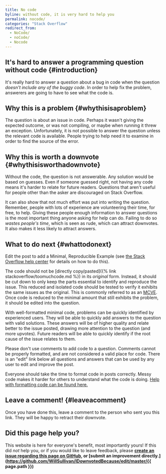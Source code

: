 ```yaml
---
title: No code
byline: without code, it is very hard to help you
permalink: nocode/
categories: "Stack Overflow"
redirect_from:
  - NoCode/
  - noCode/
  - Nocode
---
```

## It's hard to answer a programming question without code {#introduction}
It's really hard to answer a question about a bug in code when the question *doesn't include any of the buggy code*. In order to help fix the problem, answerers are going to have to see what the code is.

## Why this is a problem {#whythisisaproblem}
The question is about an issue in code.  Perhaps it wasn't giving the expected outcome, or was not compiling, or maybe when running it threw an exception.  Unfortunately, it is not possible to answer the question unless the relevant code is available.  People trying to help need it to examine in order to find the source of the error.

## Why this is worth a downvote {#whythisisworthadownvote}
Without the code, the question is not answerable. Any solution would be based on guesses.  Even if someone guessed right, not having any code means it's harder to relate for future readers.  Questions that aren't useful for people other than the asker are discouraged on Stack Overflow.

It can also show that not much effort was put into writing the question. Remember, people with lots of experience are volunteering their time, for free, to help.  Giving these people enough information to answer questions is the most important thing anyone asking for help can do. Failing to do so *wastes people's time*, which is seen as rude, which can attract downvotes. It also makes it less likely to attract answers. 

## What to do next {#whattodonext}
Edit the post to add a Minimal, Reproducible Example (see [the Stack Overflow help center](https://stackoverflow.com/help/minimal-reproducible-example) for details on how to do this).

The code should not be [directly copy/pasted]({% link stackoverflow/toomuchcode.md %}) in its *original* form. Instead, it should be cut down to only keep the parts essential to identify and reproduce the issue. This reduced and isolated code should be tested to verify it exhibits the same issues as the original. This is commonly referred to as an [MCVE](https://stackoverflow.com/help/mcve). Once code is reduced to the minimal amount that still exhibits the problem, it should be edited into the question.

With well-formatted minimal code, problems can be quickly identified by experienced users. They will be able to quickly add answers to the question with valid solutions. These answers will be of higher quality and relate better to the issue posted, drawing more attention to the question (and more upvotes). Future readers will be able to quickly identify if the root cause of the issue relates to them.

Please don't use comments to add code to a question.  Comments cannot be properly formatted, and are not considered a valid place for code.  There is an "edit" link below all questions and answers that can be used by any user to edit and improve the post.

Everyone should take the time to format code in posts correctly.  Messy code makes it harder for others to understand what the code is doing.  [Help with formatting code can be found here.](https://stackoverflow.com/help/formatting)

## Leave a comment! {#leaveacomment}
Once you have done this, leave a comment to the person who sent you this link. They will be happy to retract their downvote.

## Did this page help you?
This website is here for everyone's benefit, most importantly yours! If this did <i>not</i> help you, or if you would
like to leave feedback, please **[create an issue regarding this page on GitHub,](https://github.com/WillSullivan/IDownvotedBecause/issues/new) or [submit an improvement directly.](https://github.com/WillSullivan/IDownvotedBecause/edit/master/{{ page.path }})**
